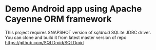 # Demo Android app using Apache Cayenne ORM framework

This project requires SNAPSHOT version of *sqldroid* SQLite JDBC driver.
You can clone and build it from latest master version of repo https://github.com/SQLDroid/SQLDroid
